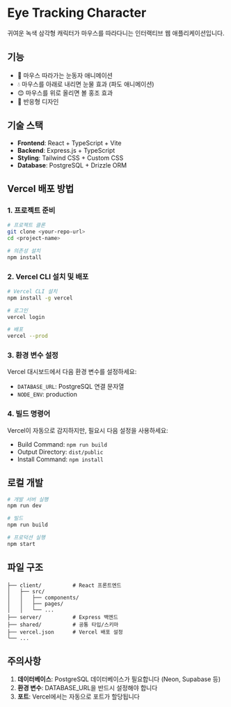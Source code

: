 # Eye Tracking Character

귀여운 녹색 삼각형 캐릭터가 마우스를 따라다니는 인터랙티브 웹 애플리케이션입니다.

## 기능

- 🎯 마우스 따라가는 눈동자 애니메이션
- 💧 마우스를 아래로 내리면 눈물 효과 (파도 애니메이션)
- 😊 마우스를 위로 올리면 볼 홍조 효과
- 📱 반응형 디자인

## 기술 스택

- **Frontend**: React + TypeScript + Vite
- **Backend**: Express.js + TypeScript
- **Styling**: Tailwind CSS + Custom CSS
- **Database**: PostgreSQL + Drizzle ORM

## Vercel 배포 방법

### 1. 프로젝트 준비
```bash
# 프로젝트 클론
git clone <your-repo-url>
cd <project-name>

# 의존성 설치
npm install
```

### 2. Vercel CLI 설치 및 배포
```bash
# Vercel CLI 설치
npm install -g vercel

# 로그인
vercel login

# 배포
vercel --prod
```

### 3. 환경 변수 설정
Vercel 대시보드에서 다음 환경 변수를 설정하세요:
- `DATABASE_URL`: PostgreSQL 연결 문자열
- `NODE_ENV`: production

### 4. 빌드 명령어
Vercel이 자동으로 감지하지만, 필요시 다음 설정을 사용하세요:
- Build Command: `npm run build`
- Output Directory: `dist/public`
- Install Command: `npm install`

## 로컬 개발

```bash
# 개발 서버 실행
npm run dev

# 빌드
npm run build

# 프로덕션 실행
npm start
```

## 파일 구조

```
├── client/          # React 프론트엔드
│   ├── src/
│   │   ├── components/
│   │   ├── pages/
│   │   └── ...
├── server/          # Express 백엔드
├── shared/          # 공통 타입/스키마
├── vercel.json      # Vercel 배포 설정
└── ...
```

## 주의사항

1. **데이터베이스**: PostgreSQL 데이터베이스가 필요합니다 (Neon, Supabase 등)
2. **환경 변수**: DATABASE_URL을 반드시 설정해야 합니다
3. **포트**: Vercel에서는 자동으로 포트가 할당됩니다